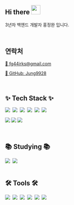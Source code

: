 ## Hi there <img src="https://user-images.githubusercontent.com/42378118/110234147-e3259600-7f4e-11eb-95be-0c4047144dea.gif" width="30"><br>

3년차 백엔드 개발자 홍정완 입니다.

<br>

## 연락처

[📧 fg44irks@gmail.com](mailto:fg44irks@gmail.com)

[📁 GitHub: Jung9928](https://github.com/Jung9928)

<br>

## ✨ Tech Stack ✨
<div align="left">
<img src="https://img.shields.io/badge/spring-088A29.svg?style=for-the-badge&logo=spring&logoColor=white" 
/>&nbsp
<img src="https://img.shields.io/badge/Java-ED8B00?style=for-the-badge&logo=openjdk&logoColor=white" 
/>&nbsp
<img src="https://img.shields.io/badge/python-3670A0?style=for-the-badge&logo=python&logoColor=ffdd54" 
/>&nbsp
  <img src="https://img.shields.io/badge/-Vue.js-4fc08d?style=for-the-badge&logo=vuedotjs&logoColor=white"
/>&nbsp
  <img src="https://img.shields.io/badge/c-00599C.svg?style=for-the-badge&logo=c&logoColor=white" 
/>&nbsp
  <img src="https://img.shields.io/badge/x86%20asm-20232a.svg?style=for-the-badge&logo=x86%20asm&logoColor=61DAFB" 
/>&nbsp

  <img src="https://img.shields.io/badge/mysql-4479A1?style=for-the-badge&logo=mysql&logoColor=white" 
/>
  <img src="https://img.shields.io/badge/-Oracle-C0C0C0?style=for-the-badge&logo=Oracle&logoColor=F80000" 
/>
  <img src="https://img.shields.io/badge/Spring_data_jpa-6DB33F?style=for-the-badge&logo=SpringSecurity&logoColor=white" 
/>
</div>


<br>


## 📚 Studying 📚
<div align="left">
  <img src="https://img.shields.io/badge/Redis-DC382D?style=for-the-badge&logo=redis&logoColor=white" />&nbsp
  <img src="https://img.shields.io/badge/Spring%20Security-6DB33F?style=for-the-badge&logo=springsecurity&logoColor=white" />&nbsp
</div>


<br>


## 🛠 Tools 🛠
<div align="left">
  <img src="https://img.shields.io/badge/github-181717.svg?style=for-the-badge&logo=github&logoColor=white" />&nbsp
  <img src="https://img.shields.io/badge/Intellij%20Idea-000?logo=intellij-idea&style=for-the-badge" />&nbsp
  <img src="https://img.shields.io/badge/visual studio-007ACC?style=for-the-badge&logo=visual studio&logoColor=white" />&nbsp
  <img src="https://img.shields.io/badge/mobaXterm-000000?style=for-the-badge&logo=mobaXterm&logoColor=white" />&nbsp
  <img src="https://img.shields.io/badge/PyCharm-000000?style=for-the-badge&logo=PyCharm&logoColor=white" />&nbsp
  <img src="https://camo.githubusercontent.com/f46e7a38c4f00b8371649aba59e50cd729b825f7d5cb23fc3ad995b71247f537/68747470733a2f2f696d672e736869656c64732e696f2f62616467652f46696c657a696c6c612d4246303030303f7374796c653d666c61742d737175617265266c6f676f3d46696c657a696c6c61266c6f676f436f6c6f723d7768697465" />&nbsp
  
</div>
